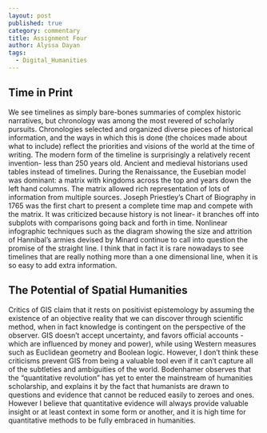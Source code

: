 ```yaml
---
layout: post
published: true
category: commentary
title: Assignment Four
author: Alyssa Dayan
tags:
  - Digital_Humanities
---
```

## Time in Print
We see timelines as simply bare-bones summaries of complex historic narratives, but chronology was among the most revered of scholarly pursuits. Chronologies selected and organized diverse pieces of historical information, and the ways in which this is done (the choices made about what to include) reflect the priorities and visions of the world at the time of writing.
The modern form of the timeline is surprisingly a relatively recent invention- less than 250 years old.
Ancient and medieval historians used tables instead of timelines. During the Renaissance, the Eusebian model was dominant: a matrix with kingdoms across the top and years down the left hand columns. The matrix allowed rich representation of lots of information from multiple sources.
Joseph Priestley’s Chart of Biography in 1765 was the first chart to present a complete time map and compete with the matrix. It was criticized because history is not linear- it branches off into subplots with comparisons going back and forth in time. Nonlinear infographic techniques such as the diagram showing the size and attrition of Hannibal’s armies devised by Minard continue to call into question the promise of the straight line. I think that in fact it is rare nowadays to see timelines that are really nothing more than a one dimensional line, when it is so easy to add extra information.

## The Potential of Spatial Humanities
Critics of GIS claim that it rests on positivist epistemology by assuming the existence of an objective reality that we can discover through scientific method, when in fact knowledge is contingent on the perspective of the observer. GIS doesn’t accept uncertainty, and favors official accounts - which are influenced by money and power), while using Western measures such as Euclidean geometry and Boolean logic. 
However, I don’t think these criticisms prevent GIS from being a valuable tool even if it can’t capture all of the subtleties and ambiguities of the world. Bodenhamer observes that the “quantitative revolution” has yet to enter the mainstream of humanities scholarship, and explains it by the fact that humanists are drawn to questions and evidence that cannot be reduced easily to zeroes and ones. However I believe that quantitative evidence will always provide valuable insight or at least context in some form or another, and it is high time for quantitative methods to be fully embraced in humanities.
